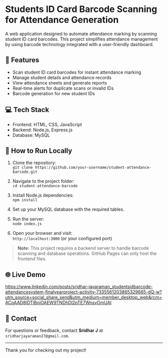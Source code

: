 # Students ID Card Barcode Scanning for Attendance Generation

A web application designed to automate attendance marking by scanning student ID card barcodes. This project simplifies attendance management by using barcode technology integrated with a user-friendly dashboard.

## 🔧 Features
- Scan student ID card barcodes for instant attendance marking
- Manage student details and attendance records
- View attendance sheets and generate reports
- Real-time alerts for duplicate scans or invalid IDs
- Barcode generation for new student IDs

## 💻 Tech Stack
- Frontend: HTML, CSS, JavaScript
- Backend: Node.js, Express.js
- Database: MySQL

## 🚀 How to Run Locally

1. Clone the repository:  
   `git clone https://github.com/your-username/student-attendance-barcode.git`

2. Navigate to the project folder:  
   `cd student-attendance-barcode`

3. Install Node.js dependencies:  
   `npm install`

4. Set up your MySQL database with the required tables.

5. Run the server:  
   `node index.js`

6. Open your browser and visit:  
   `http://localhost:3000` (or your configured port)

> **Note:** This project requires a backend server to handle barcode scanning and database operations. GitHub Pages can only host the frontend files.

## 🌐 Live Demo
https://www.linkedin.com/posts/sridhar-jayaraman_studentsidbarcode-attendancesystem-finalyearproject-activity-7335561203865329665-dQ-w?utm_source=social_share_send&utm_medium=member_desktop_web&rcm=ACoAAD8IDTIBojOAEW9TNDhDl2pTE7WnsvOmUAI

## 📧 Contact
For questions or feedback, contact **Sridhar J** at `sridharjayaraman27@gmail.com`.

---

Thank you for checking out my project!
